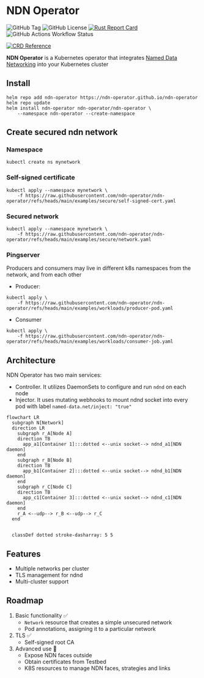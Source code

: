 # NDN Operator
![GitHub Tag](https://img.shields.io/github/v/tag/ndn-operator/ndn-operator?filter=v*&style=flat&label=version)
![GitHub License](https://img.shields.io/github/license/ndn-operator/ndn-operator)
[![Rust Report Card](https://rust-reportcard.xuri.me/badge/github.com/ndn-operator/ndn-operator)](https://rust-reportcard.xuri.me/report/github.com/ndn-operator/ndn-operator)
![GitHub Actions Workflow Status](https://img.shields.io/github/actions/workflow/status/ndn-operator/ndn-operator/docker-push.yaml)

[![CRD Reference](https://img.shields.io/badge/CRD%20Reference-blue?logo=kubernetes&logoColor=white&color=%23326CE5&link=https%3A%2F%2Fdoc.crds.dev%2Fgithub.com%2Fndn-operator%2Fndn-operator)](https://doc.crds.dev/github.com/ndn-operator/ndn-operator)

**NDN Operator** is a Kubernetes operator that integrates [Named Data Networking](https://github.com/named-data) into your Kubernetes cluster

## Install
```shell
helm repo add ndn-operator https://ndn-operator.github.io/ndn-operator
helm repo update
helm install ndn-operator ndn-operator/ndn-operator \
    --namespace ndn-operator --create-namespace
```
## Create secured ndn network

### Namespace
```shell
kubectl create ns mynetwork
```
### Self-signed certificate
```
kubectl apply --namespace mynetwork \
    -f https://raw.githubusercontent.com/ndn-operator/ndn-operator/refs/heads/main/examples/secure/self-signed-cert.yaml
```
### Secured network
```shell
kubectl apply --namespace mynetwork \
    -f https://raw.githubusercontent.com/ndn-operator/ndn-operator/refs/heads/main/examples/secure/network.yaml
```
### Pingserver
Producers and consumers may live in different k8s namespaces from the network, and from each other
* Producer:
```shell
kubectl apply \
    -f https://raw.githubusercontent.com/ndn-operator/ndn-operator/refs/heads/main/examples/workloads/producer-pod.yaml
```
* Consumer
```shell
kubectl apply \
    -f https://raw.githubusercontent.com/ndn-operator/ndn-operator/refs/heads/main/examples/workloads/consumer-job.yaml
```

## Architecture
NDN Operator has two main services:
* Controller. It utilizes DaemonSets to configure and run `ndnd` on each node
* Injector. It uses mutating webhooks to mount ndnd socket into every pod with label `named-data.net/inject: "true"`
```mermaid
flowchart LR
  subgraph N[Network]
  direction LR
    subgraph r_A[Node A]
    direction TB
      app_a1[Container 1]:::dotted <--unix socket--> ndnd_a1[NDN daemon]
    end
    subgraph r_B[Node B]
    direction TB
      app_b1[Container 2]:::dotted <--unix socket--> ndnd_b1[NDN daemon]
    end
    subgraph r_C[Node C]
    direction TB
      app_c1[Container 3]:::dotted <--unix socket--> ndnd_c1[NDN daemon]
    end
    r_A <--udp--> r_B <--udp--> r_C
  end


  classDef dotted stroke-dasharray: 5 5
```

## Features
* Multiple networks per cluster
* TLS management for ndnd
* Multi-cluster support

## Roadmap
1. Basic functionality ✅
    * `Network` resource that creates a simple unsecured network
    * Pod annotations, assigning it to a particular network
1. TLS ✅
    * Self-signed root CA
1. Advanced use 🚧
    * Expose NDN faces outside
    * Obtain certificates from Testbed
    * K8S resources to manage NDN faces, strategies and links
